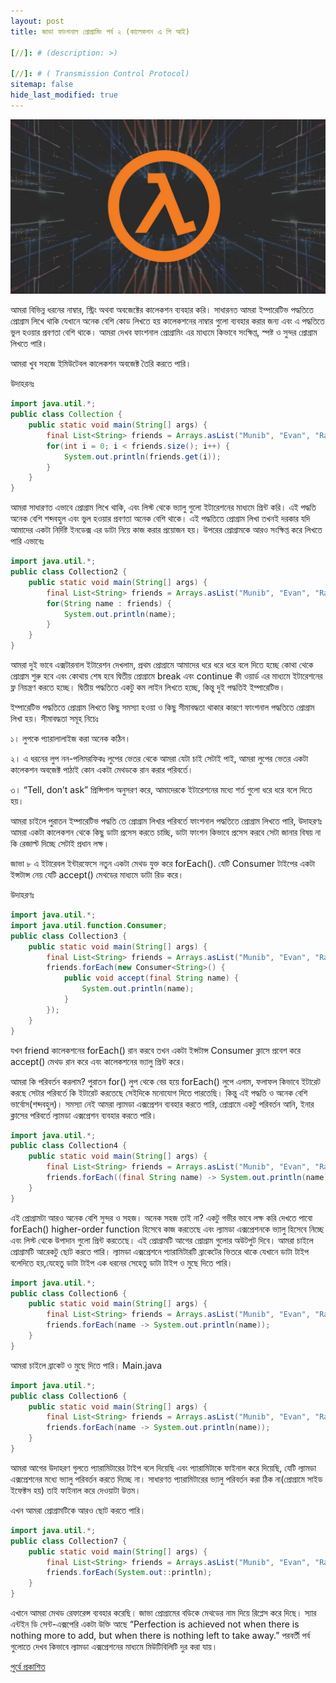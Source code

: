 ```yaml
---
layout: post
title: জাভা ফাংশনাল প্রোগ্রামিং পর্ব ২ (কালেকশন এ পি আই)

[//]: # (description: >)

[//]: # ( Transmission Control Protocol)
sitemap: false
hide_last_modified: true
---
```

![800x400](/assets/img/function-2.jpeg "Large example image")

আমরা বিভিন্ন ধরনের নাম্বার, স্ট্রিং অথবা অবজেক্টের কালেকশন ব্যবহার করি। সাধারনত আমরা ইম্পারেটিভ পদ্ধতিতে প্রোগ্রাম লিখে থাকি যেখানে অনেক বেশি কোড লিখতে হয় কালেকশনের নাম্বার গুলো ব্যবহার করার জন্য এবং এ পদ্ধতিতে ভুল হওয়ার প্রবণতা বেশি থাকে। আমরা দেখব ফাংশনাল প্রোগ্রামিং এর মাধ্যমে কিভাবে সংক্ষিপ্ত, স্পষ্ট ও সুন্দর প্রোগ্রাম লিখতে পারি।

আমরা খুব সহজে ইমিউটেবল কালেকশন অবজেক্ট তৈরি করতে পারি।

উদাহরনঃ

```java
import java.util.*;
public class Collection {
    public static void main(String[] args) {
        final List<String> friends = Arrays.asList("Munib", "Evan", "Rafi", "Imtiaz", "Maliha", "Abida");
        for(int i = 0; i < friends.size(); i++) {
            System.out.println(friends.get(i));
        }
    }
}
```

আমরা সাধারণত এভাবে প্রোগ্রাম লিখে থাকি, এবং লিস্ট থেকে ভ্যালু গুলো ইটারেশনের মাধ্যমে প্রিন্ট করি। এই পদ্ধতি অনেক বেশি শব্দবহুল এবং ভুল হওয়ার প্রবণতা অনেক বেশি থাকে। এই পদ্ধতিতে প্রোগ্রাম লিখা তখনই দরকার যদি আমাদের একটা নির্দিষ্ট ইনডেক্স এর ডাটা নিয়ে কাজ করার প্রয়োজন হয়। উপরের প্রোগ্রামকে আরও সংক্ষিপ্ত করে লিখতে পারি 
এভাবেঃ

```java
import java.util.*;
public class Collection2 {
    public static void main(String[] args) {
        final List<String> friends = Arrays.asList("Munib", "Evan", "Rafi", "Imtiaz", "Maliha", "Abida");
        for(String name : friends) {
            System.out.println(name);
        }
    }
}
```
আমরা দুই ভাবে এক্সটারনাল ইটারেশন দেখলাম, প্রথম প্রোগ্রামে আমাদের ধরে ধরে ধরে বলে দিতে হচ্ছে কোথা থেকে প্রোগ্রাম শুরু হবে এবং কোথায় শেষ হবে দ্বিতীয় প্রোগ্রামে break এবং continue কী ওয়ার্ড এর মাধ্যমে ইটারেশনের ফ্ল নিয়ন্ত্রণ করতে হচ্ছে। দ্বিতীয় পদ্ধতিতে একটু কম লাইন লিখতে হচ্ছে, কিন্তু দুই পদ্ধতিই ইম্পারেটিভ।

ইম্পারেটিভ পদ্ধতিতে প্রোগ্রাম লিখতে কিছু সমস্যা হওয়া ও কিছু সীমাবদ্ধতা থাকার কারণে ফাংশনাল পদ্ধতিতে প্রোগ্রাম লিখা হয়। সীমাবদ্ধতা সমূহ নিচেঃ

১। লুপকে প্যারালালাইজ করা অনেক কঠিন।

২। এ ধরনের লুপ নন-পলিমরফিকঃ লুপের ভেতর থেকে আমরা যেটা চাই সেটাই পাই, আমরা লুপের ভেতর একটা কালেকশন অবজেক্ট পাঠাই কোন একটা মেথডকে রান করার পরিবর্তে।

৩। “Tell, don’t ask” প্রিন্সিপাল অনুসরণ করে, আমাদেরকে ইটারেশনের মধ্যে শর্ত গুলো ধরে ধরে বলে দিতে হয়।

আমরা চাইলে পুরাতন ইম্পারেটিভ পদ্ধতি তে প্রোগ্রাম লিখার পরিবর্তে ফাংশনাল পদ্ধতিতে প্রোগ্রাম লিখতে পারি, উদাহরণঃ আমরা একটা কালেকশন থেকে কিছু ডাটা প্রসেস করতে চাচ্ছি, ডাটা ফাংশন কিভাবে প্রসেস করবে সেটা জানার বিষয় না কি রেজাল্ট দিচ্ছে সেটাই প্রধান লক্ষ।

জাভা ৮ এ ইটারেবল ইন্টারফেসে নতুন একটা মেথড যুক্ত করে forEach(). যেটি Consumer টাইপের একটা ইন্সটান্স নেয় যেটি accept() মেথডের মাধ্যমে ডাটা রিড করে।

উদাহরণঃ

```java
import java.util.*;
import java.util.function.Consumer;
public class Collection3 {
    public static void main(String[] args) {
        final List<String> friends = Arrays.asList("Munib", "Evan", "Rafi", "Imtiaz", "Maliha", "Abida");
        friends.forEach(new Consumer<String>() {
            public void accept(final String name) {
                System.out.println(name);
            }
        });
    }
}
```

যখন friend কালেকশনের forEach() রান করবে তখন একটা ইন্সটান্স Consumer ক্লাসে প্রবেশ করে accept() মেথড রান করে এবং কালেকশনের ভ্যালু প্রিন্ট করে।

আমরা কি পরিবর্তন করলাম? পুরাতন for() লুপ থেকে বের হয়ে forEach() লুপে এলাম, ফলাফল কিভাবে ইটারেট করছে সেটার পরিবর্তে কি ইটারেট করতেছে সেইদিকে মনোযোগ দিতে পারতেছি। কিন্তু এই পদ্ধতি ও অনেক বেশি ভার্বোস(শব্দবহুল)। সমস্যা নেই আমরা ল্যামডা এক্সপ্রেশন ব্যবহার করতে পারি, প্রোগ্রামে একটু পরিবর্তন আনি, ইনার ক্লাসের পরিবর্তে ল্যামডা এক্সপ্রেশন ব্যবহার করতে পারি।

```java
import java.util.*;
public class Collection4 {
    public static void main(String[] args) {
        final List<String> friends = Arrays.asList("Munib", "Evan", "Rafi", "Imtiaz", "Maliha", "Abida");
        friends.forEach((final String name) -> System.out.println(name));
    }
}
```
এই প্রোগ্রামটা আরও অনেক বেশি সুন্দর ও সহজ। অনেক সহজ তাই না? একটু গভীর ভাবে লক্ষ করি দেখতে পাবো forEach() higher-order function হিসেবে কাজ করতেছে এবং ল্যামডা এক্সপ্রেশনকে ভ্যালু হিসেবে নিচ্ছে এবং লিস্ট থেকে উপাদান গুলো প্রিন্ট করতেছে। এই প্রোগ্রামটি আগের প্রোগ্রাম গুলোর অউটপুট দিবে। আমরা চাইলে প্রোগ্রামটি আরেকটু ছোট করতে পারি। ল্যামডা এক্সপ্রেশনে প্যারামিটারটি ব্রাকেটের ভিতরে থাকে যেখানে ডাটা টাইপ বলেদিতে হয়,যেহেতু ডাটা টাইপ এক ধরনের সেহেতু ডাটা টাইপ ও মুছে দিতে পারি।

```java
import java.util.*;
public class Collection6 {
    public static void main(String[] args) {
        final List<String> friends = Arrays.asList("Munib", "Evan", "Rafi", "Imtiaz", "Maliha", "Abida");
        friends.forEach(name -> System.out.println(name));
    }
}
```
আমরা চাইলে ব্রাকেট ও মুছে দিতে পারি।
Main.java

```java
import java.util.*;
public class Collection6 {
    public static void main(String[] args) {
        final List<String> friends = Arrays.asList("Munib", "Evan", "Rafi", "Imtiaz", "Maliha", "Abida");
        friends.forEach(name -> System.out.println(name));
    }
}
```

আমরা আগের উদাহরণ গুলতে প্যারামিটারের টাইপ বলে দিয়েছি এবং প্যারামিটাকে ফাইনাল করে দিয়েছি, যেটি ল্যামডা এক্সপ্রেশনের মধ্যে ভ্যালু পরিবর্তন করতে দিচ্ছে না। সাধারণত প্যারামিটারের ভ্যালু পরিবর্তন করা ঠিক না(প্রোগ্রামে সাইড ইফেক্টস হয়) তাই ফাইনাল করে দেওয়াটা উত্তম।

এখন আমরা প্রোগ্রামটিকে আরও ছোট করতে পারি।
```java
import java.util.*;
public class Collection7 {
    public static void main(String[] args) {
        final List<String> friends = Arrays.asList("Munib", "Evan", "Rafi", "Imtiaz", "Maliha", "Abida");
        friends.forEach(System.out::println);
    }
}
```

এখানে আমরা মেথড রেফারেন্স ব্যবহার করেছি। জাভা প্রোগ্রামের বডিকে মেথডের নাম দিয়ে রিপ্লেস করে দিছে। স্যার এন্টইন ডি সেন্ট-এক্সপেরি একটা উক্তি আছে “Perfection is achieved not when there is nothing more to add, but when there is nothing left to take away.” পরবর্তী পর্ব গুলোতে দেখব কিভাবে ল্যামডা এক্সপ্রেশনের মাধ্যমে মিউটিবিলিটি দুর করা যায়।

[পুর্বে প্রকাশিত](https://medium.com/@cmabdullah/%E0%A6%9C%E0%A6%BE%E0%A6%AD%E0%A6%BE-%E0%A6%AB%E0%A6%BE%E0%A6%82%E0%A6%B6%E0%A6%A8%E0%A6%BE%E0%A6%B2-%E0%A6%AA%E0%A7%8D%E0%A6%B0%E0%A7%8B%E0%A6%97%E0%A7%8D%E0%A6%B0%E0%A6%BE%E0%A6%AE%E0%A6%BF%E0%A6%82-%E0%A6%AA%E0%A6%B0%E0%A7%8D%E0%A6%AC-%E0%A7%A8-%E0%A6%95%E0%A6%BE%E0%A6%B2%E0%A7%87%E0%A6%95%E0%A6%B6%E0%A6%A8-%E0%A6%8F-%E0%A6%AA%E0%A6%BF-%E0%A6%86%E0%A6%87-ca42ebc1a8d7)